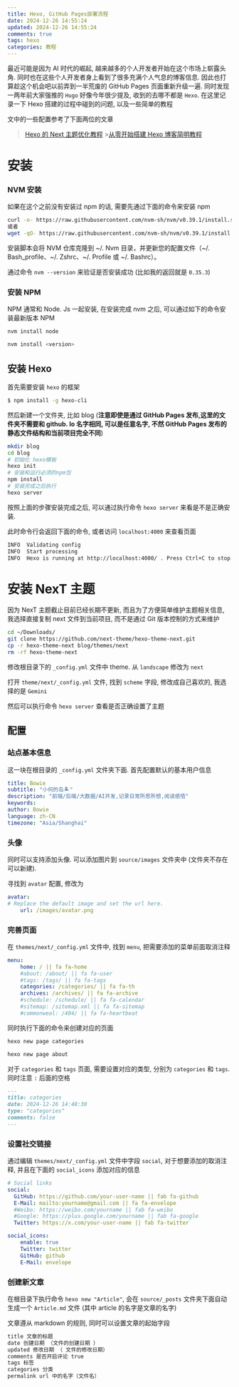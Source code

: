```yaml
---
title: Hexo, GitHub Pages部署流程
date: 2024-12-26 14:55:24
updated: 2024-12-26 14:55:24
comments: true
tags: hexo
categories: 教程
---
```


最近可能是因为 AI 时代的崛起, 越来越多的个人开发者开始在这个市场上崭露头角. 同时也在这些个人开发者身上看到了很多充满个人气息的博客信息. 因此也打算趁这个机会吧以前弄到一半荒废的 GitHub Pages 页面重新升级一遍. 同时发现一两年前大家强推的 `Hugo` 好像今年很少提及, 收到的去哪不都是 `Hexo`. 在这里记录一下 Hexo 搭建的过程中碰到的问题, 以及一些简单的教程

<!--more-->

文中的一些配置参考了下面两位的文章

> [Hexo 的 Next 主题优化教程](https://cloud.tencent.com/developer/article/2317861) >[从零开始搭建 Hexo 博客简明教程](https://www.philoli.com/building-a-blog-from-scratch/)

# 安装

### NVM 安装

如果在这个之前没有安装过 npm 的话, 需要先通过下面的命令来安装 npm

```bash
curl -o- https://raw.githubusercontent.com/nvm-sh/nvm/v0.39.1/install.sh | bash
或者
wget -qO- https://raw.githubusercontent.com/nvm-sh/nvm/v0.39.1/install.sh | bash
```

安装脚本会将 NVM 仓库克隆到 ~/. Nvm 目录，并更新您的配置文件（~/. Bash_profile、~/. Zshrc、~/. Profile 或 ~/. Bashrc）。

通过命令 `nvm --version` 来验证是否安装成功 (比如我的返回就是 `0.35.3`)

### 安装 NPM

NPM 通常和 Node. Js 一起安装, 在安装完成 nvm 之后, 可以通过如下的命令安装最新版本 NPM

```bash
nvm install node

nvm install <version>
```

## 安装 Hexo

首先需要安装 `hexo` 的框架

```bash
$ npm install -g hexo-cli
```

然后新建一个文件夹, 比如 blog (**注意即使是通过 GitHub Pages 发布,这里的文件夹不需要和 github. Io 名字相同, 可以是任意名字, 不然 GitHub Pages 发布的静态文件结构和当前项目完全不同**)

```bash
mkdir blog
cd blog
# 初始化 hexo模板
hexo init
# 安装和运行必须的npm包
npm install
# 安装完成之后执行
hexo server
```

按照上面的步骤安装完成之后, 可以通过执行命令 `hexo server` 来看是不是正确安装.

此时命令行会返回下面的命令, 或者访问 `localhost:4000` 来查看页面

```bash
INFO  Validating config
INFO  Start processing
INFO  Hexo is running at http://localhost:4000/ . Press Ctrl+C to stop.
```

# 安装 NexT 主题

因为 NexT 主题截止目前已经长期不更新, 而且为了方便简单维护主题相关信息, 我选择直接复制 next 文件到当前项目, 而不是通过 Git 版本控制的方式来维护

```bash
cd ~/Downloads/
git clone https://github.com/next-theme/hexo-theme-next.git
cp -r hexo-theme-next blog/themes/next
rm -rf hexo-theme-next
```

修改根目录下的 `_config.yml` 文件中 theme. 从 `landscape` 修改为 `next`

打开 `theme/next/_config.yml` 文件, 找到 `scheme` 字段, 修改成自己喜欢的, 我选择的是 `Gemini`

然后可以执行命令 `hexo server` 查看是否正确设置了主题

## 配置

### 站点基本信息

这一块在根目录的 `_config.yml` 文件夹下面. 首先配置默认的基本用户信息

```yaml
title: Bowie
subtitle: "小何的岛🏝️"
description: "前端/后端/大数据/AI开发,记录日常所思所想,阅读感悟"
keywords:
author: Bowie
language: zh-CN
timezone: "Asia/Shanghai"
```

### 头像

同时可以支持添加头像. 可以添加图片到 `source/images` 文件夹中 (文件夹不存在可以新建).

寻找到 `avatar` 配置, 修改为

```yaml
avatar:
# Replace the default image and set the url here.
	url: /images/avatar.png
```

### 完善页面

在 `themes/next/_config.yml` 文件中, 找到 `menu`, 把需要添加的菜单前面取消注释

```yaml
menu:
	home: / || fa fa-home
	#about: /about/ || fa fa-user
	#tags: /tags/ || fa fa-tags
	categories: /categories/ || fa fa-th
	archives: /archives/ || fa fa-archive
	#schedule: /schedule/ || fa fa-calendar
	#sitemap: /sitemap.xml || fa fa-sitemap
	#commonweal: /404/ || fa fa-heartbeat
```

同时执行下面的命令来创建对应的页面

```bash
hexo new page categories

hexo new page about
```

对于 `categories` 和 `tags` 页面, 需要设置对应的类型, 分别为 `categories` 和 `tags`. 同时注意 `:` 后面的空格

```markdown
---
title: categories
date: 2024-12-26 14:48:30
type: "categories"
comments: false
---
```

### 设置社交链接

通过编辑 `themes/next/_config.yml` 文件中字段 `social`, 对于想要添加的取消注释, 并且在下面的 `social_icons` 添加对应的信息

```yaml
# Social links
social:
  GitHub: https://github.com/your-user-name || fab fa-github
  E-Mail: mailto:yourname@gmail.com || fa fa-envelope
  #Weibo: https://weibo.com/yourname || fab fa-weibo
  #Google: https://plus.google.com/yourname || fab fa-google
  Twitter: https://x.com/your-user-name || fab fa-twitter

social_icons:
	enable: true
	Twitter: twitter
	GitHub: github
	E-Mail: envelope
```

### 创建新文章

在根目录下执行命令 `hexo new "Article"`, 会在 `source/_posts` 文件夹下面自动生成一个 `Article.md` 文件 (其中 article 的名字是文章的名字)

文章遵从 markdown 的规则, 同时可以设置文章的起始字段

```markdown
title 文章的标题
date 创建日期 （文件的创建日期 ）
updated 修改日期 （ 文件的修改日期）
comments 是否开启评论 true
tags 标签
categories 分类
permalink url 中的名字（文件名）
```
